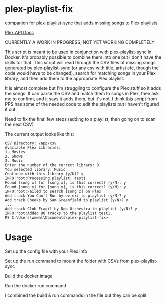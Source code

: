 # plex-playlist-fix
companion for [plex-playlist-sync](https://github.com/rnagabhyrava/plex-playlist-sync) that adds missing songs to Plex playlists

[Plex API Docs](https://plexapi.dev/docs/plex/library)

CURRENTLY A WORK IN PROGRESS, NOT YET WORKING COMPLETELY

This script is meant to be used in conjunction with plex-playlist-sync in Docker. It's probably possible to combine them into one but I don't have the skills for that. This script will read through the CSV files of missing songs generated by plex-playlist-sync (or any csv with title, artist etc, though the code would have to be changed), search for matching songs in your Plex library, and then add them to the appropriate Plex playlist.

It is almost complete but I'm struggling to configure the Plex stuff so it adds the songs. It can parse the CSV and match them to songs in Plex, then ask me to confirm, and it says it adds them, but it's not. I think [this](https://github.com/rnagabhyrava/plex-playlist-sync/blob/main/plex-playlist-sync/utils/plex.py) script from PPS has some of the needed code to edit the playlists but i haven't figured it out.

Need to fix the final few steps (adding to a playlist, then going on to scan the next CSV)

The current output looks like this:
```
CSV Directory: /app/csv
Available Plex Libraries:
1. Movies
2. Shows
3. Music
Enter the number of the correct library: 3
You selected library: Music
Continue with this library (y/N)? y
INFO:root:Processing playlist: test1
Found [song x] for [song x], is this correct? (y/N): y
Found [song y] for [song y], is this correct? (y/N): y
INFO:root:Failed to search [song z] on Plex
Add track You Can't Run by ev.exi to playlist (y/N)? y
Add track Cheeks by Sam Greenfield to playlist (y/N)? y
...
Add track Club Fragil by Dog Orchestra to playlist (y/N)? y
INFO:root:Added 98 tracks to the playlist test1.
PS C:\Users\wmwal\Documents\plex-playlist-fix>
```

# Usage

Set up the config file with your Plex info

Set up the run command to mount the folder with CSVs from plex-playlist-sync

Build the docker image

Run the docker run command

I combined the build & run commands in the file but they can be split
